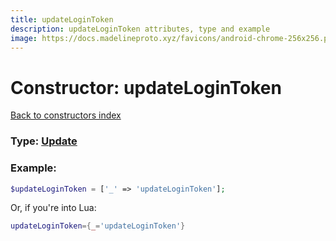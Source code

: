 ```yaml
---
title: updateLoginToken
description: updateLoginToken attributes, type and example
image: https://docs.madelineproto.xyz/favicons/android-chrome-256x256.png
---
```

# Constructor: updateLoginToken  
[Back to constructors index](index.md)






### Type: [Update](../types/Update.md)


### Example:

```php
$updateLoginToken = ['_' => 'updateLoginToken'];
```  


Or, if you're into Lua:

```lua
updateLoginToken={_='updateLoginToken'}

```


